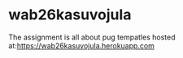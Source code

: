 # wab26kasuvojula
The assignment is all about pug tempatles
hosted at:<https://wab26kasuvojula.herokuapp.com>
